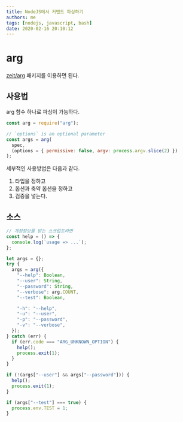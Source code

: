 ```yaml
---
title: NodeJS에서 커맨드 파싱하기
authors: me
tags: [nodejs, javascript, bash]
date: 2020-02-16 20:10:12
---
```


# arg

[zeit/arg](https://github.com/zeit/arg) 패키지를 이용하면 된다.

## 사용법

arg 함수 하나로 파싱이 가능하다.

```js
const arg = require("arg");

// `options` is an optional parameter
const args = arg(
  spec,
  (options = { permissive: false, argv: process.argv.slice(2) })
);
```

세부적인 사용방법은 다음과 같다.

1. 타입을 정하고
2. 옵션과 축약 옵션을 정하고
3. 검증을 넣는다.

## 소스

```js
// 계정정보를 받는 스크립트라면
const help = () => {
  console.log(`usage => ...`);
};

let args = {};
try {
  args = arg({
    "--help": Boolean,
    "--user": String,
    "--password": String,
    "--verbose": arg.COUNT,
    "--test": Boolean,

    "-h": "--help",
    "-u": "--user",
    "-p": "--password",
    "-v": "--verbose",
  });
} catch (err) {
  if (err.code === "ARG_UNKNOWN_OPTION") {
    help();
    process.exit(1);
  }
}

if (!(args["--user"] && args["--password"])) {
  help();
  process.exit(1);
}

if (args["--test"] === true) {
  process.env.TEST = 1;
}
```
